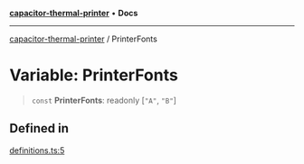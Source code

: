 [**capacitor-thermal-printer**](../README.md) • **Docs**

***

[capacitor-thermal-printer](../README.md) / PrinterFonts

# Variable: PrinterFonts

> `const` **PrinterFonts**: readonly [`"A"`, `"B"`]

## Defined in

[definitions.ts:5](https://github.com/Malik12tree/capacitor-thermal-printer/blob/af31b0e716868386a8424fb880f64e23e92fe16a/src/definitions.ts#L5)
